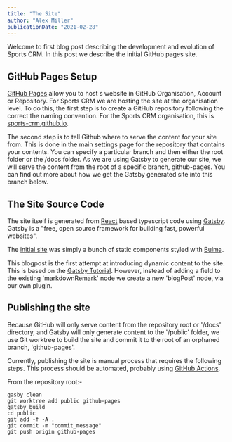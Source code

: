 ```yaml
---
title: "The Site"
author: "Alex Miller"
publicationDate: "2021-02-28"
---
```


Welcome to first blog post describing the development and evolution of Sports CRM. In this post we describe the initial 
GitHub pages site.

<!-- end excerpt -->

## GitHub Pages Setup

[GitHub Pages](https://pages.github.com) allow you to host s website in GitHub Organisation, Account or Repository. For
Sports CRM we are hosting the site at the organisation level. To do this, the first step is to create a GitHub 
repository following the correct the naming convention. For the Sports CRM organisation, this is 
[sports-crm.github.io](https://github.com/sports-crm/sports-crm.github.io).

The second step is to tell Github where to serve the content for your site from. This is done in the main settings page
for the repository that contains your contents. You can specify a particular branch and then either the root folder or
the /docs folder. As we are using Gatsby to generate our site, we will serve the content from the root of a specific 
branch, github-pages. You can find out more about how we get the Gatsby generated site into this branch below.  

## The Site Source Code

The site itself is generated from [React](https://reactjs.org/) based typescript code using 
[Gatsby](https://www.gatsbyjs.com/). Gatsby is a "free, open source framework for building fast, powerful websites".

The [initial site](https://github.com/sports-crm/sports-crm.github.io/releases/tag/v1.0.0-0) was simply a bunch of 
static components styled with [Bulma](https://bulma.io/).

This blogpost is the first attempt at introducing dynamic content to the site. This is based on the 
[Gatsby Tutorial](https://www.gatsbyjs.com/docs/tutorial/). However, instead of adding a field to the existing 
'markdownRemark' node we create a new 'blogPost' node, via our own plugin.

## Publishing the site

Because GitHub will only serve content from the repository root or '/docs' directory, and Gatsby will only generate
content to the '/public' folder, we use Git worktree to build the site and commit it to the root of an orphaned branch,
'github-pages'.

Currently, publishing the site is manual process that requires the following steps. This process should be automated, 
probably using [GitHub Actions](https://github.com/features/actions).

From the repository root:- 
```shell
gasby clean
git worktree add public github-pages
gatsby build
cd public
git add -f -A .
git commit -m "commit_message"
git push origin github-pages
```
